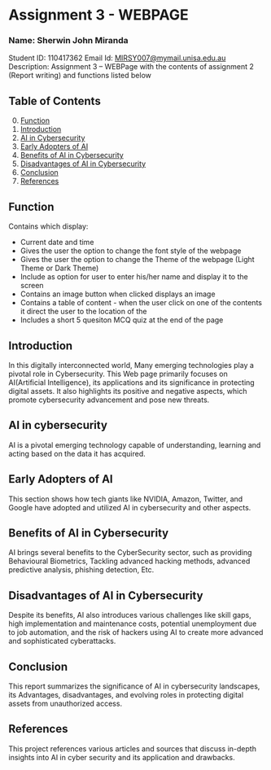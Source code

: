 # Assignment 3 - WEBPAGE


### Name: Sherwin John Miranda
Student ID: 110417362
Email Id: MIRSY007@mymail.unisa.edu.au
Description: Assignment 3 – WEBPage with the contents of assignment 2 (Report writing) and functions listed below
 
## Table of Contents
0. [Function](#Function)
1. [Introduction](#introduction)
2. [AI in Cybersecurity](#AI-in-Cybersecurity)
3. [Early Adopters of AI](#Early-Adopters-of-AI)
4. [Benefits of AI in Cybersecurity](#Benefits-of-AI-in-Cybersecurity)
5. [Disadvantages of AI in Cybersecurity](#Disadvantages-of-AI-in-Cybersecurity)
6. [Conclusion](#Conclusion)
7. [References](#References)


## Function

Contains which display:
- Current date and time 
- Gives the user the option to change the font style of the webpage
- Gives the user the option to change the Theme of the webpage (Light Theme or Dark Theme)
- Include as option for user to enter his/her name and display it to the screen
- Contains an image button when clicked displays an image
- Contains a table of content - when the user click on one of the contents it direct the user to the location of the
- Includes a short 5 quesiton MCQ quiz at the end of the page

## Introduction

In this digitally interconnected world, Many emerging technologies play a pivotal role in Cybersecurity. This Web page primarily focuses on AI(Artificial Intelligence), its applications and its significance in protecting digital assets. It also highlights its positive and negative aspects, which promote cybersecurity advancement and pose new threats.


## AI in cybersecurity

AI is a pivotal emerging technology capable of understanding, learning and acting based on the data it has acquired. 


## Early Adopters of AI

This section shows how tech giants like NVIDIA, Amazon, Twitter, and Google have adopted and utilized AI in cybersecurity and other aspects.


## Benefits of AI in Cybersecurity

AI brings several benefits to the CyberSecurity sector, such as providing  Behavioural Biometrics, Tackling advanced hacking methods, advanced predictive analysis, phishing detection, Etc.


## Disadvantages of AI in Cybersecurity

Despite its benefits, AI also introduces various challenges like skill gaps, high implementation and maintenance costs, potential unemployment due to job automation, and the risk of hackers using AI to create more advanced and sophisticated cyberattacks.


## Conclusion

This report summarizes the significance of AI in cybersecurity landscapes, its Advantages, disadvantages, and evolving roles in protecting digital assets from unauthorized access.


## References

This project references various articles and sources that discuss in-depth insights into AI in cyber security and its application and drawbacks.
